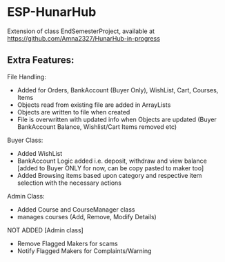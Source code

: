 # ESP-HunarHub
Extension of class EndSemesterProject, available at https://github.com/Amna2327/HunarHub-in-progress

## Extra Features:

File Handling:
- Added for Orders, BankAccount (Buyer Only), WishList, Cart, Courses, Items
- Objects read from existing file are added in ArrayLists
- Objects are written to file when created
- File is overwritten with updated info when Objects are updated (Buyer BankAccount Balance, Wishlist/Cart Items removed etc)

Buyer Class:
- Added WishList
- BankAccount Logic added i.e. deposit, withdraw and view balance [added to Buyer ONLY for now, can be copy pasted to maker too]
- Added Browsing items based upon category and respective item selection with the necessary actions

Admin Class:
- Added Course and CourseManager class
- manages courses (Add, Remove, Modify Details)

NOT ADDED
[Admin class]
- Remove Flagged Makers for scams
- Notify Flagged Makers for Complaints/Warning
